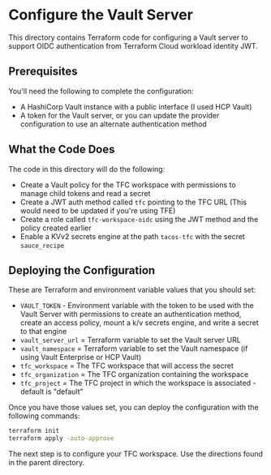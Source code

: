 # Configure the Vault Server

This directory contains Terraform code for configuring a Vault server to support OIDC authentication from Terraform Cloud workload identity JWT.

## Prerequisites

You'll need the following to complete the configuration:

* A HashiCorp Vault instance with a public interface (I used HCP Vault)
* A token for the Vault server, or you can update the provider configuration to use an alternate authentication method

## What the Code Does

The code in this directory will do the following:

* Create a Vault policy for the TFC workspace with permissions to manage child tokens and read a secret
* Create a JWT auth method called `tfc` pointing to the TFC URL (This would need to be updated if you're using TFE)
* Create a role called `tfc-workspace-oidc` using the JWT method and the policy created earlier
* Enable a KVv2 secrets engine at the path `tacos-tfc` with the secret `sauce_recipe`

## Deploying the Configuration

These are Terraform and environment variable values that you should set:

* `VAULT_TOKEN` - Environment variable with the token to be used with the Vault Server with permissions to create an authentication method, create an access policy, mount a k/v secrets engine, and write a secret to that engine
* `vault_server_url` = Terraform variable to set the Vault server URL
* `vault_namespace` = Terraform variable to set the Vault namespace (if using Vault Enterprise or HCP Vault)
* `tfc_workspace` = The TFC workspace that will access the secret
* `tfc_organization` = The TFC organization containing the workspace
* `tfc_project` = The TFC project in which the workspace is associated - default is "default"

Once you have those values set, you can deploy the configuration with the following commands:

```bash
terraform init
terraform apply -auto-approve
```

The next step is to configure your TFC workspace. Use the directions found in the parent directory.
